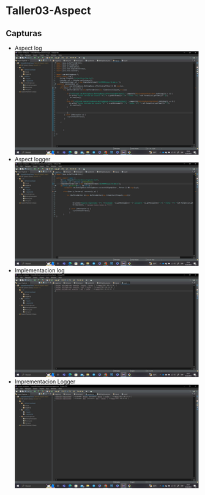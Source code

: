 # Taller03-Aspect
## Capturas
- Aspect log
![](/imagenes/aspect_log.jpg)
- Aspect logger
![](/imagenes/aspect_logger.jpg)
- Implementacion log
![](/imagenes/implementacion_log.jpg)
- Imprementacion Logger
![](/imagenes/Implementacion_logger.jpg)
